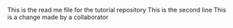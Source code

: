 This is the read me file for the tutorial repository
This is the second line
This is a change made by a collaborator